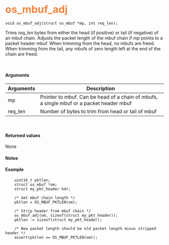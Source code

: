 ## <font color="#F2853F" style="font-size:24pt"> os_mbuf_adj</font>

```no-highlight
void os_mbuf_adj(struct os_mbuf *mp, int req_len);
```

Trims *req_len* bytes from either the head (if positive) or tail (if negative) of an mbuf chain. Adjusts the packet length of the mbuf chain if *mp* points to a packet header mbuf. When trimming from the head, no mbufs are freed. When trimming from the tail, any mbufs of zero length left at the end of the chain are freed.

<br>

#### Arguments

| Arguments | Description |
|-----------|-------------|
| mp |  Pointer to mbuf. Can be head of a chain of mbufs, a single mbuf or a packet header mbuf  |
| req_len | Number of bytes to trim from head or tail of mbuf


<br>

#### Returned values

None

#### Notes


#### Example

```no-highlight
    uint16_t pktlen;
	struct os_mbuf *om;
	struct my_pkt_header hdr;
	
	/* Get mbuf chain length */
	pktlen = OS_MBUF_PKTLEN(om);
	
	/* Strip header from mbuf chain */
    os_mbuf_adj(om, sizeof(struct my_pkt_header));
    pktlen -= sizeof(struct my_pkt_header);

    /* New packet length should be old packet length minus stripped header */
	assert(pktlen == OS_MBUF_PKTLEN(om));
```

